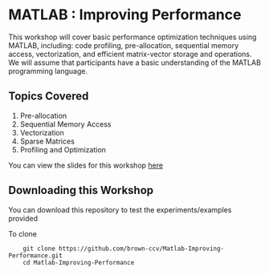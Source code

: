 # MATLAB : Improving Performance

This workshop will cover basic performance optimization techniques using MATLAB, including: code profiling, pre-allocation, sequential memory access, vectorization, and efficient matrix-vector storage and operations. We will assume that participants have a basic understanding of the MATLAB programming language.

## Topics Covered

1. Pre-allocation
1. Sequential Memory Access
1. Vectorization
1. Sparse Matrices
1. Profiling and Optimization

You can view the slides for this workshop [here](https://docs.google.com/presentation/d/1rlw2hmQfOU4McYLIQN-M8gT4NJbUi70mNqZeQ76xNDs/edit?usp=sharing)

## Downloading this Workshop

You can download this repository to test the experiments/examples provided

To clone

```
    git clone https://github.com/brown-ccv/Matlab-Improving-Performance.git
    cd Matlab-Improving-Performance
```
